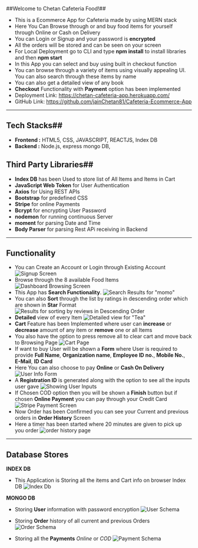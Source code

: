 ##Welcome to Chetan Cafeteria Food!##

-   This is a Ecommerce App for Cafeteria made by using MERN stack
-   Here You Can Browse through or and buy food items for yourself through Online or Cash on Delivery
-   You can Login or Signup and your password is **encrypted**
-   All the orders will be stored and can be seen on your screen
-   For Local Deployment go to CLI and type **npm install** to install libraries and then **npm start**
-   In this App you can select and buy using built in checkout function
-   You can browse through a variety of items using visually appealing UI. You can also search through these items by name
-   You can also get a detailed view of any book
-   **Checkout** Functionality with **Payment** option has been implemented
-   Deployment Link: https://chetan-cafeteria-app.herokuapp.com/
-   GitHub Link: https://github.com/jainChetan81/Cafeteria-Ecommerce-App

---

## Tech Stacks##

-   **Frontend :** HTML5, CSS, JAVASCRIPT, REACTJS, Index DB
-   **Backend :** Node.js, express mongo DB,

## Third Party Libraries##

-   **Index DB** has been Used to store list of All Items and Items in Cart
-   **JavaScript Web Token** for User Authentication
-   **Axios** for Using REST APIs
-   **Bootstrap** for predefined CSS
-   **Stripe** for online Payments
-   **Bcrypt** for encrypting User Password
-   **nodemon** for running continuous Server
-   **moment** for parsing Date and Time
-   **Body Parser** for parsing Rest APi receiving in Backend

---

## Functionality

-   You can Create an Account or Login through Existing Account
    ![Signup Screen][1]
-   Browse through the 8 available Food Items
    ![Dashboard Browsing Screen][2]
-   This App has **Search Functionality**.
    ![Search Results for "momo"][3]
-   You can also **Sort** through the list by ratings in descending order which are shown in **Star** Format
    ![Results for sorting by reviews in Descending Order][4]
-   **Detailed** view of every Item
    ![Detailed view for "Tea"][5]
-   **Cart** Feature has been Implemented where user can **increase** or **decrease** amount of any item or **remove** one or all Items
-   You also have the option to press remove all to clear cart and move back to Browsing Page
    ![Cart Page][6]
-   If want to buy User will be shown a **Form** where User is required to provide **Full Name**, **Organization name**, **Employee ID no.**, **Mobile No.**, **E-Mail**, **ID Card**
-   Here You can also choose to pay **Online** or **Cash On Delivery**
    ![User Info Form][7]
-   A **Registration ID** is generated along with the option to see all the inputs user gave
    ![Showing  User Inputs][8]
-   If Chosen COD option then you will be shown a **Finish** button but if chosen **Online Payment** you can pay through your Credit Card
    ![Stripe Payment Screen][9]
-   Now Order has been Confirmed you can see your Current and previous orders in **Order History** Screen
-   Here a timer has been started where 20 minutes are given to pick up you order
    ![order history page][10]

---

## Database Stores

**INDEX DB**

-   This Application is Storing all the items and Cart info on browser Index DB
    ![Index Db][11]

**MONGO DB**

-   Storing **User** information with password encryption
    ![User Schema][12]

-   Storing **Order** history of all current and previous Orders
    ![Order Schema][13]

-   Storing all the **Payments** _Online_ or _COD_
    ![Payment Schema][14]

[1]: https://he-s3.s3.amazonaws.com/media/uploads/1d8d887.png
[2]: https://he-s3.s3.amazonaws.com/media/uploads/58c66c8.png
[3]: https://he-s3.s3.amazonaws.com/media/uploads/6b1602a.png
[4]: https://he-s3.s3.amazonaws.com/media/uploads/8947fc7.png
[5]: https://he-s3.s3.amazonaws.com/media/uploads/a8f9e08.png
[6]: https://he-s3.s3.amazonaws.com/media/uploads/5082ac2.png
[7]: https://he-s3.s3.amazonaws.com/media/uploads/a99c2d2.png
[8]: https://he-s3.s3.amazonaws.com/media/uploads/183da4d.png
[9]: https://he-s3.s3.amazonaws.com/media/uploads/3c3c372.png
[10]: https://he-s3.s3.amazonaws.com/media/uploads/95139ee.png
[11]: https://he-s3.s3.amazonaws.com/media/uploads/2a75365.png
[12]: https://he-s3.s3.amazonaws.com/media/uploads/5641567.png
[13]: https://he-s3.s3.amazonaws.com/media/uploads/e18c767.png
[14]: https://he-s3.s3.amazonaws.com/media/uploads/eda97ba.png
